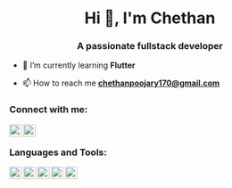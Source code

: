<h1 align="center">Hi 👋, I'm Chethan</h1>
<h3 align="center">A passionate fullstack developer</h3>

- 🌱 I’m currently learning **Flutter**

- 📫 How to reach me **chethanpoojary170@gmail.com**

<h3 align="left">Connect with me:</h3>
<a href="https://www.linkedin.com/in/chethan-n-72a4b919b/">
  <img align="left" width="22" src="https://cdn.jsdelivr.net/npm/simple-icons@v3/icons/linkedin.svg">
</a>
<a href="https://www.linkedin.com/in/chethan-n-72a4b919b/">
  <img align="left" width="22" src="https://cdn.jsdelivr.net/npm/simple-icons@v3/icons/dev-dot-to.svg">
</a>
<br />

<h3 align="left">Languages and Tools:</h3>
<img align="left" width="22" alt="hi" src="https://cdn.jsdelivr.net/npm/simple-icons@3.13.0/icons/node-dot-js.svg">
<img align="left" width="22" src="https://cdn.jsdelivr.net/npm/svg-icon@0.8.2/dist/svg/dev/react.svg">
<img align="left" width="22" src="https://cdn.jsdelivr.net/npm/simple-icons@3.13.0/icons/flutter.svg">
<img align="left" width="22" src="https://cdn.jsdelivr.net/npm/simple-icons@3.13.0/icons/codeigniter.svg">
<img align="left" width="22" src="https://cdn.jsdelivr.net/npm/simple-icons@3.13.0/icons/firebase.svg">
